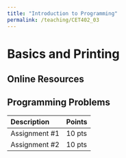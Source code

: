 ```yaml
---
title: "Introduction to Programming"
permalink: /teaching/CET402_03
---
```


# Basics and Printing

## Online Resources

## Programming Problems

| Description   | Points |
| :------------ | :----- |
| Assignment #1 | 10 pts |
| Assignment #2 | 10 pts |
